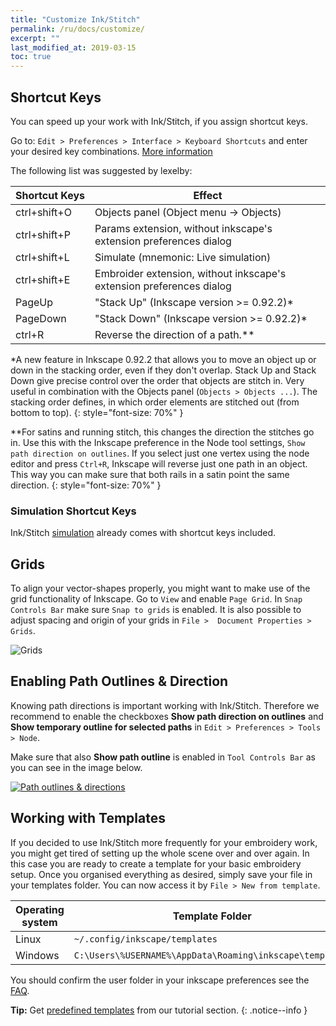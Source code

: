 ```yaml
---
title: "Customize Ink/Stitch"
permalink: /ru/docs/customize/
excerpt: ""
last_modified_at: 2019-03-15
toc: true
---
```


## Shortcut Keys

You can speed up your work with Ink/Stitch, if you assign shortcut keys.

Go to: `Edit > Preferences > Interface > Keyboard Shortcuts` and enter your desired key combinations. [More information](http://wiki.inkscape.org/wiki/index.php/Customizing_Inkscape)

The following list was suggested by lexelby:

Shortcut&nbsp;Keys | Effect
-------- | --------
<key>ctrl</key>+<key>shift</key>+<key>O</key> | Objects panel (Object menu -> Objects)
<key>ctrl</key>+<key>shift</key>+<key>P</key> | Params extension, without inkscape's extension preferences dialog
<key>ctrl</key>+<key>shift</key>+<key>L</key> | Simulate (mnemonic: Live simulation)
<key>ctrl</key>+<key>shift</key>+<key>E</key> | Embroider extension, without inkscape's extension preferences dialog
<key>PageUp</key>                             | "Stack Up" (Inkscape version >= 0.92.2)*
<key>PageDown</key>                           | "Stack Down" (Inkscape version >= 0.92.2)*
<key>ctrl</key>+<key>R</key>                  | Reverse the direction of a path.** 

*A new feature in Inkscape 0.92.2 that allows you to move an object up or down in the stacking order, even if they don't overlap. Stack Up and Stack Down give precise control over the order that objects are stitch in. Very useful in combination with the Objects panel (`Objects > Objects ...`). The stacking order defines, in which order elements are stitched out (from bottom to top).
{: style="font-size: 70%" }

**For satins and running stitch, this changes the direction the stitches go in. Use this with the Inkscape preference in the Node tool settings, `Show path direction on outlines`. If you select just one vertex using the node editor and press `Ctrl+R`, Inkscape will reverse just one path in an object. This way you can make sure that both rails in a satin point the same direction.
{: style="font-size: 70%" }

### Simulation Shortcut Keys

Ink/Stitch [simulation](/docs/simulate) already comes with shortcut keys included.

## Grids

To align your vector-shapes properly, you might want to make use of the grid functionality of Inkscape. Go to `View` and enable `Page Grid`. In `Snap Controls Bar` make sure `Snap to grids` is enabled. It is also possible to adjust spacing and origin of your grids in `File >  Document Properties > Grids`.

![Grids](https://user-images.githubusercontent.com/11083514/40359052-414d3554-5db9-11e8-8b49-3be75c5e9732.png)

## Enabling Path Outlines & Direction

Knowing path directions is important working with Ink/Stitch. Therefore we recommend to enable the checkboxes **Show path direction on outlines** and **Show temporary outline for selected paths** in `Edit > Preferences > Tools > Node`.

Make sure that also **Show path outline** is enabled in `Tool Controls Bar` as you can see in the image below.

[![Path outlines & directions](https://user-images.githubusercontent.com/11083514/40360721-f294ef0a-5dbe-11e8-9d4d-98f469ff1fba.png)](https://user-images.githubusercontent.com/11083514/40360721-f294ef0a-5dbe-11e8-9d4d-98f469ff1fba.png)

## Working with Templates

If you decided to use Ink/Stitch more frequently for your embroidery work, you might get tired of setting up the whole scene over and over again. In this case you are ready to create a template for your basic embroidery setup. Once you organised everything as desired, simply save your file in your templates folder. You can now access it by `File > New from template`.

Operating system|Template Folder
---|---
Linux|`~/.config/inkscape/templates`
Windows|`C:\Users\%USERNAME%\AppData\Roaming\inkscape\templates`

You should confirm the user folder in your inkscape preferences see the [FAQ](/docs/faq/#i-have-downloaded-and-unzipped-the-latest-release-where-do-i-put-it).

**Tip:** Get [predefined templates](/tutorials/resources/templates/) from our tutorial section.
{: .notice--info }

